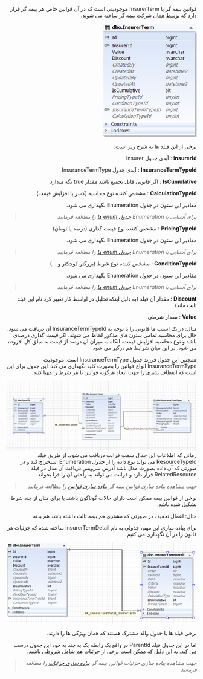 <div align="right" dir="rtl"

قوانین بیمه گر یا InsurerTerm موجودیتی است که در آن قوانین خاص هر بیمه گر قرار دارد که توسط همان شرکت بیمه گر ساخته می شوند.

![](InsurerTerm.PNG )

برخی از این فیلد ها به شرح زیر است:

**InsurerId** : آیدی جدول Insurer

**InsuranceTermTypeId** : آیدی جدول InsuranceTermType

**IsCumulative** : اگر قانونی قابل تجمیع باشد مقدار true نگه میدارد

**CalculationTypeId** : مشخص کننده نوع محاسبه (کسر یا افزایش قیمت)

مقادیر این ستون در جدول Enumeration نگهداری می شود.

>*برای آشنایی با Enumeration  [جدول enum ها](../enumeration/bussiness.md) را مطالعه فرمایید*

**PricingTypeId** : مشخص کننده نوع قیمت گذاری (درصد یا تومان)

مقادیر این ستون در جدول Enumeration نگهداری می شود.

>*برای آشنایی با Enumeration  [جدول enum ها](../enumeration/bussiness.md) را مطالعه فرمایید*


**ConditionTypeId** : مشخص کننده نوع شرط (بزرگتر،کوچکتر و ...)

مقادیر این ستون در جدول Enumeration نگهداری می شود.

>*برای آشنایی با Enumeration  [جدول enum ها](../enumeration/bussiness.md) را مطالعه فرمایید*


**Discount** : مقدار آن فیلد (به دلیل اینکه تحلیل در اواسط کار تغییر کرد نام این فیلد ثابت ماند)

**Value** : مقدار شرطی


مثال: در یک استپ ما قانونی را با توجه به InsuranceTermTypeId آن دریافت می شود. حال برای محاسبه تمامی ستون های مذکور لحاظ می شوند. اگر قیمت گذاری درصدی باشد و نوع محاسبه افزایش قیمت، آنگاه به میزان آن درصد از قیمت به مبلق کل افزوده می شود. در این میان شرایط هم درگیر می شود.



همچنین این جدول فرزند جدول InsuranceTermType است. موجودیت InsuranceTermType انواع قوانین را بصورت کلید نگهداری می کند. این جدول برای این است که انعطاف پذیری را جهت ایجاد هرگونه قوانین با هر شرط را مهیا کنند.

![](InsuranceTermType.PNG)
زمانی که اطلاعات این جد.ل سمت فرانت دریافت می شود، از طریق فیلد ResourceTypeId می تواند نوع داده را از جدول Enumeration استخراج کند و   در صورتی که آن داده بصورت مدل باشد آدرس سرویس دریافت آن مدل در فیلد RelatedResource قرار دارد و فرانت می تواند به راحتی آن را فرا بخواند.

>*جهت مشاهده پیاده سازی قوانین بیمه گر  [پیاده سازی قوانین](./InsurerTermBussiness.md) را مطالعه فرمایید*

برخی از قوانین بیمه ممکن است دارای حالات گوناگون باشند یا برای مثال از چند شرط تشکیل شده باشد.

مثال: اعمال تخفیف در صورتی که مشتری هم بیمه ثالث داشته باشد هم بدنه

برای پیاده سازی این مهم، جدولی به نام InsurerTermDetail ساخته شده که جزئیات هر قانون را در آن نگهداری می کنیم

![](InsurerTermDetail.PNG)

برخی فیلد ها با جدول والد مشترک هستند که همان ویژگی ها را دارند.

اما در این جدول فیلد ParentId در واقع یک رابطه یک به چند به خود این جدول درست می کند. به این دلیل که ممکن است برخی از جزئیات هم شامل شروطی باشند.

>*جهت مشاهده پیاده سازی جزئیات قوانین بیمه گر  [پیاده سازی جزئیات](./InsurerTermDetailBussiness.md) را مطالعه فرمایید*

</div>